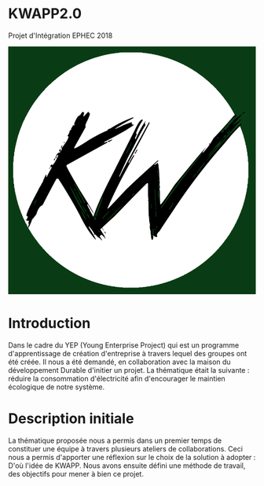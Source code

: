 # KWAPP2.0
Projet d'Intégration EPHEC 2018

<p align="center">
  <img src="https://github.com/gpk659/KWAPP2.0/blob/master/code/www/images/KwapplogoBlack.png"> </p>
  
# Introduction

Dans le cadre du YEP (Young Enterprise Project) qui est un programme d'apprentissage de création d'entreprise à travers lequel des groupes ont été créée. Il nous a été demandé, en 
collaboration avec la maison du développement Durable d'initier un projet.  La thématique était la suivante : réduire la consommation d'électricité afin d'encourager le maintien 
écologique de notre système.

# Description initiale
La thématique proposée nous a permis dans un premier temps de constituer une équipe à travers plusieurs ateliers de collaborations. Ceci nous a permis d'apporter une réflexion sur le 
choix de la solution à adopter : D'où l'idée de KWAPP.
Nous avons ensuite défini une méthode de travail, des objectifs pour mener à bien ce projet.
